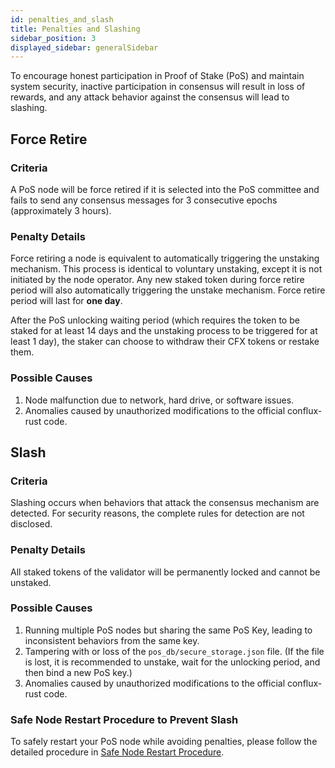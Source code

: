 ```yaml
---
id: penalties_and_slash
title: Penalties and Slashing
sidebar_position: 3
displayed_sidebar: generalSidebar
---
```


To encourage honest participation in Proof of Stake (PoS) and maintain system security, inactive participation in consensus will result in loss of rewards, and any attack behavior against the consensus will lead to slashing.

## Force Retire

### Criteria

A PoS node will be force retired if it is selected into the PoS committee and fails to send any consensus messages for 3 consecutive epochs (approximately 3 hours).

### Penalty Details

Force retiring a node is equivalent to automatically triggering the unstaking mechanism. This process is identical to voluntary unstaking, except it is not initiated by the node operator. Any new staked token during force retire period will also automatically triggering the unstake mechanism. Force retire period will last for **one day**.

After the PoS unlocking waiting period (which requires the token to be staked for at least 14 days and the unstaking process to be triggered for at least 1 day), the staker can choose to withdraw their CFX tokens or restake them.

### Possible Causes

1. Node malfunction due to network, hard drive, or software issues.
2. Anomalies caused by unauthorized modifications to the official conflux-rust code.

## Slash

### Criteria

Slashing occurs when behaviors that attack the consensus mechanism are detected. For security reasons, the complete rules for detection are not disclosed.

### Penalty Details

All staked tokens of the validator will be permanently locked and cannot be unstaked.

### Possible Causes

1. Running multiple PoS nodes but sharing the same PoS Key, leading to inconsistent behaviors from the same key.
2. Tampering with or loss of the `pos_db/secure_storage.json` file. (If the file is lost, it is recommended to unstake, wait for the unlocking period, and then bind a new PoS key.)
3. Anomalies caused by unauthorized modifications to the official conflux-rust code.

### Safe Node Restart Procedure to Prevent Slash

To safely restart your PoS node while avoiding penalties, please follow the detailed procedure in [Safe Node Restart Procedure](/docs/general/mine-stake/stake/safe_node_restart).
